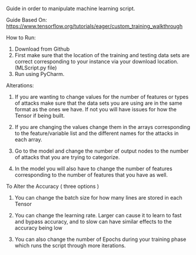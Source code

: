 Guide in order to manipulate machine learning script.

Guide Based On: https://www.tensorflow.org/tutorials/eager/custom_training_walkthrough

How to Run:

1. Download from Github
2. First make sure that the location of the training and testing data sets are correct corresponding to your instance via your download       location. (MLScript.py file)
3. Run using PyCharm.

Alterations:

1.  If you are wanting to change values for the number of features or types of attacks make sure that the data sets you are using are in the same format as the ones we have.
    If not you will have issues for how the Tensor if being built.

2. If you are changing the values change them in the arrays corresponding to the feature/variable list and the different names for the attacks in each array.

3. Go to the model and change the number of output nodes to the number of attacks that you are trying to categorize.

4. In the model you will also have to change the number of features corresponding to the number of features that you have as well.

To Alter the Accuracy ( three options )

1. You can change the batch size for how many lines are stored in each Tensor

2. You can change the learning rate. Larger can cause it to learn to fast and bypass accuracy, and to slow can have similar effects to the accuracy being low

3. You can also change the number of Epochs during your training phase which runs the script through more iterations.
